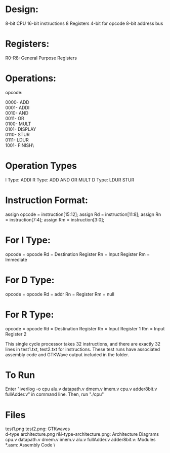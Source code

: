 # Design:

8-bit CPU
16-bit instructions
8 Registers
4-bit for opcode
8-bit address bus

# Registers:

R0-R8: General Purpose Registers

# Operations:

opcode:

0000- ADD \
0001- ADDI\
0010- AND\
0011- OR\
0100- MULT\
0101- DISPLAY\
0110- STUR\
0111- LDUR\
1001- FINISH\

# Operation Types

I Type: ADDI
R Type: ADD AND OR MULT
D Type: LDUR STUR

# Instruction Format:

assign opcode = instruction[15:12];
assign Rd = instruction[11:8];
assign Rn = instruction[7:4];
assign Rm = instruction[3:0];

# For I Type:

opcode = opcode
Rd = Destination Register
Rn = Input Register
Rm = Immediate

# For D Type:

opcode = opcode
Rd = addr
Rn = Register
Rm = null

# For R Type:

opcode = opcode
Rd = Destination Register
Rn = Input Register 1
Rm = Input Register 2

This single cycle processor takes 32 instructions, and there are exactly 32 lines in test1.txt, test2.txt for instructions.
These test runs have associated assembly code and GTKWave output included in the folder.

# To Run

Enter "iverilog -o cpu alu.v datapath.v dmem.v imem.v cpu.v adder8bit.v fullAdder.v" in command line.
Then, run "./cpu"

# Files

test1.png test2.png: GTKwaves \
d-type architecture.png r&i-type-architecture.png: Architecture Diagrams \
cpu.v datapath.v dmem.v imem.v alu.v fullAdder.v adder8bit.v: Modules \
\*.asm: Assembly Code \
